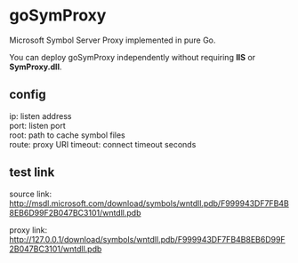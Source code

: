 # goSymProxy

Microsoft Symbol Server Proxy implemented in pure Go.

You can deploy goSymProxy independently without requiring **IIS** or **SymProxy.dll**.

## config

ip: listen address  
port: listen port  
root: path to cache symbol files  
route: proxy URI
timeout: connect timeout seconds  

## test link

source link:  
<http://msdl.microsoft.com/download/symbols/wntdll.pdb/F999943DF7FB4B8EB6D99F2B047BC3101/wntdll.pdb>

proxy link:  
<http://127.0.0.1/download/symbols/wntdll.pdb/F999943DF7FB4B8EB6D99F2B047BC3101/wntdll.pdb>

